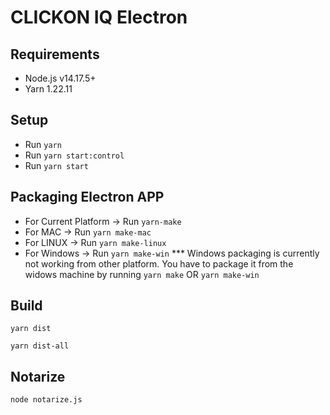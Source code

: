 # CLICKON IQ Electron

## Requirements

- Node.js v14.17.5+
- Yarn 1.22.11

## Setup
- Run `yarn`
- Run `yarn start:control`
- Run `yarn start`

## Packaging Electron APP
- For Current Platform -> Run `yarn-make`
- For MAC -> Run `yarn make-mac`
- For LINUX -> Run `yarn make-linux`
- For Windows -> Run `yarn make-win`
*** Windows packaging is currently not working from other platform. You have to package it from the widows 
    machine by running `yarn make` OR `yarn make-win`

## Build

```
yarn dist

yarn dist-all
```

## Notarize

```
node notarize.js
```
